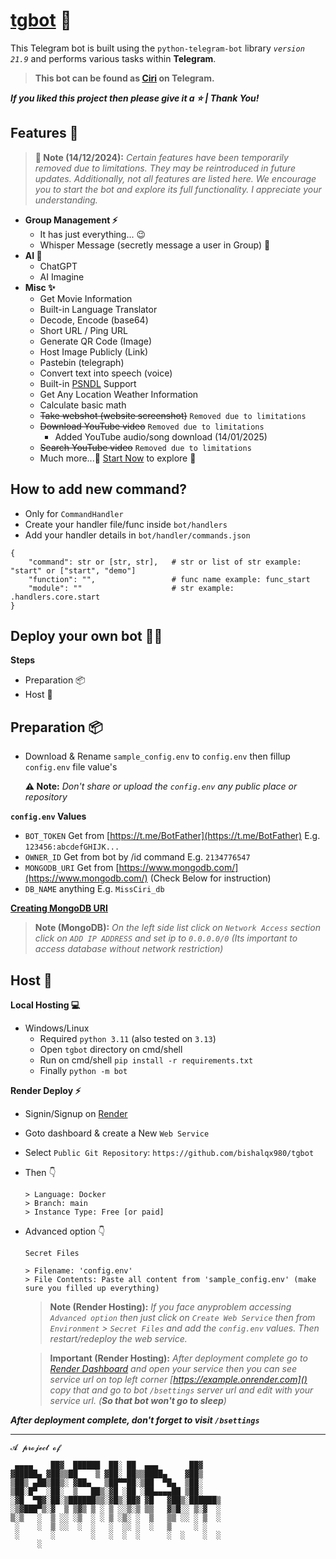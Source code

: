 # [tgbot](https://bishalqx980.github.io/tgbot) 👻

This Telegram bot is built using the `python-telegram-bot` library *`version 21.9`* and performs various tasks within **Telegram**.

> **This bot can be found as [Ciri](https://t.me/MissCiri_bot) on Telegram.**

***If you liked this project then please give it a ⭐ | Thank You!***

## Features 🐳

> **📝 Note (14/12/2024):** _Certain features have been temporarily removed due to limitations. They may be reintroduced in future updates. Additionally, not all features are listed here. We encourage you to start the bot and explore its full functionality. I appreciate your understanding._

- **Group Management ⚡**
    - It has just everything... 😉
    - Whisper Message (secretly message a user in Group) 🤫
- **AI 🤖**
    - ChatGPT
    - AI Imagine
- **Misc ✨**
    - Get Movie Information
    - Built-in Language Translator
    - Decode, Encode (base64)
    - Short URL / Ping URL
    - Generate QR Code (Image)
    - Host Image Publicly (Link)
    - Pastebin (telegraph)
    - Convert text into speech (voice)
    - Built-in [PSNDL](https://bishalqx980.github.io/psndl/) Support
    - Get Any Location Weather Information
    - Calculate basic math
    - ~~Take webshot (website screenshot)~~ `Removed due to limitations`
    - ~~Download YouTube video~~ `Removed due to limitations`
        - Added YouTube audio/song download (14/01/2025)
    - ~~Search YouTube video~~ `Removed due to limitations`
    - Much more...🤩 [Start Now](https://t.me/MissCiri_bot) to explore 🌴


## How to add new command?

- Only for `CommandHandler`
- Create your handler file/func inside `bot/handlers`
- Add your handler details in `bot/handler/commands.json`

```
{
    "command": str or [str, str],   # str or list of str example: "start" or ["start", "demo"]
    "function": "",                 # func name example: func_start
    "module": ""                    # str example: .handlers.core.start
}
```

## Deploy your own bot 👩‍🚀

**Steps**

- Preparation 📦
- Host 🚀

**Preparation 📦**
---
- Download & Rename `sample_config.env` to `config.env` then fillup `config.env` file value's

    **⚠️ Note:** _Don't share or upload the `config.env` any public place or repository_

**`config.env` Values**

- `BOT_TOKEN` Get from [https://t.me/BotFather](https://t.me/BotFather) E.g. `123456:abcdefGHIJK...`
- `OWNER_ID` Get from bot by /id command E.g. `2134776547`
- `MONGODB_URI` Get from [https://www.mongodb.com/](https://www.mongodb.com/) (Check Below for instruction)
- `DB_NAME` anything E.g. `MissCiri_db`

**[Creating MongoDB URI](https://www.mongodb.com/docs/languages/python/pymongo-driver/current/get-started/#create-a-connection-string)**

> **Note (MongoDB):** _On the left side list click on `Network Access` section click on `ADD IP ADDRESS` and set ip to `0.0.0.0/0` (Its important to access database without network restriction)_

**Host 🚀**
---
**Local Hosting 💻**

- Windows/Linux
    - Required `python 3.11` (also tested on `3.13`)
    - Open `tgbot` directory on cmd/shell
    - Run on cmd/shell `pip install -r requirements.txt`
    - Finally `python -m bot`

**Render Deploy ⚡**

- Signin/Signup on [Render](https://render.com/)
- Goto dashboard & create a New `Web Service`
- Select `Public Git Repository`: `https://github.com/bishalqx980/tgbot`
- Then 👇
    ```
    > Language: Docker
    > Branch: main
    > Instance Type: Free [or paid]
    ```
- Advanced option 👇
    ```
    Secret Files

    > Filename: 'config.env'
    > File Contents: Paste all content from 'sample_config.env' (make sure you filled up everything)
    ```

    > **Note (Render Hosting):** _If you face anyproblem accessing `Advanced option` then just click on `Create Web Service` then from `Environment` > `Secret Files` and add the `config.env` values. Then restart/redeploy the web service._

    > **Important (Render Hosting):** _After deployment complete go to [Render Dashboard](https://dashboard.render.com/) and open your service then you can see service url on top left corner [https://example.onrender.com]() copy that and go to bot `/bsettings` server url and edit with your service url. (**So that bot won't go to sleep**)_

**_After deployment complete, don't forget to visit `/bsettings`_**

---

```
𝓐 𝓹𝓻𝓸𝓳𝓮𝓬𝓽 𝓸𝓯

 ▄▄▄▄    ██▓  ██████  ██░ ██  ▄▄▄       ██▓    
▓█████▄ ▓██▒▒██    ▒ ▓██░ ██▒▒████▄    ▓██▒    
▒██▒ ▄██▒██▒░ ▓██▄   ▒██▀▀██░▒██  ▀█▄  ▒██░    
▒██░█▀  ░██░  ▒   ██▒░▓█ ░██ ░██▄▄▄▄██ ▒██░    
░▓█  ▀█▓░██░▒██████▒▒░▓█▒░██▓ ▓█   ▓██▒░██████▒
░▒▓███▀▒░▓  ▒ ▒▓▒ ▒ ░ ▒ ░░▒░▒ ▒▒   ▓▒█░░ ▒░▓  ░
▒░▒   ░  ▒ ░░ ░▒  ░ ░ ▒ ░▒░ ░  ▒   ▒▒ ░░ ░ ▒  ░
 ░    ░  ▒ ░░  ░  ░   ░  ░░ ░  ░   ▒     ░ ░   
 ░       ░        ░   ░  ░  ░      ░  ░    ░  ░
      ░                                        
```
